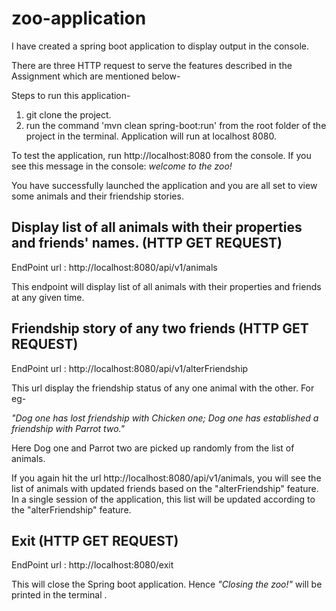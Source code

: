 # zoo-application

I have created a spring boot application to display output in the console.

There are three HTTP request to serve the features described in the Assignment which are mentioned below-

Steps to run this application-
1. git clone the project.
2. run the command 'mvn clean spring-boot:run' from the root folder of the project in the terminal.
Application will run at localhost 8080.

To test the application, run http://localhost:8080 from the console.
If you see this message in the console:
<i>welcome to the zoo!</i><br />

You have successfully launched the application and you are all set to view some animals and their friendship stories.

## Display list of all animals with their properties and friends' names. (HTTP GET REQUEST)

EndPoint url : http://localhost:8080/api/v1/animals

This endpoint will display list of all animals with their properties and friends at any given time.

## Friendship story of any two friends (HTTP GET REQUEST)

EndPoint url : http://localhost:8080/api/v1/alterFriendship

This url display the friendship status of any one animal with the other. For eg- 

<i>"Dog one has lost friendship with Chicken one; Dog one has
established a friendship with Parrot two."</i>

Here Dog one and Parrot two are picked up randomly from the list of animals. 

If you again hit the url http://localhost:8080/api/v1/animals, you will see the list of animals with updated friends
based on the "alterFriendship" feature. 
In a single session of the application, this list will be updated according to the "alterFriendship" feature.

## Exit (HTTP GET REQUEST)

EndPoint url : http://localhost:8080/exit

This will close the Spring boot application. Hence <i>"Closing the zoo!"</i> will be printed in the terminal .
